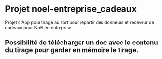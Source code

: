 # Projet noel-entreprise_cadeaux
Projet d'App pour tirage au sort pour répartir des donneurs et receveur de cadeaux pour Noël en entreprise.

## Possibilité de télécharger un doc avec le contenu du tirage pour garder en mémoire le tirage.

